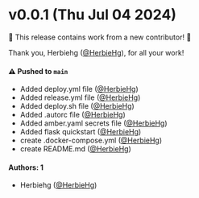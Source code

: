 # v0.0.1 (Thu Jul 04 2024)

:tada: This release contains work from a new contributor! :tada:

Thank you, Herbiehg ([@HerbieHg](https://github.com/HerbieHg)), for all your work!

#### ⚠️ Pushed to `main`

- Added deploy.yml file ([@HerbieHg](https://github.com/HerbieHg))
- Added release.yml file ([@HerbieHg](https://github.com/HerbieHg))
- Added deploy.sh file ([@HerbieHg](https://github.com/HerbieHg))
- Added .autorc file ([@HerbieHg](https://github.com/HerbieHg))
- Added amber.yaml secrets file ([@HerbieHg](https://github.com/HerbieHg))
- Added flask quickstart ([@HerbieHg](https://github.com/HerbieHg))
- create .docker-compose.yml ([@HerbieHg](https://github.com/HerbieHg))
- create README.md ([@HerbieHg](https://github.com/HerbieHg))

#### Authors: 1

- Herbiehg ([@HerbieHg](https://github.com/HerbieHg))

